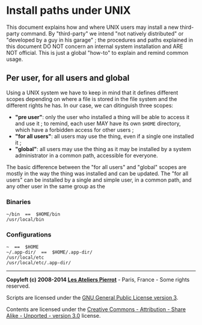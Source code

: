Install paths under UNIX
========================

This document explains how and where UNIX users may install a new third-party command. By
"third-party" we intend "not natively distributed" or "developed by a guy in his garage" ;
the procedures and paths explained in this document DO NOT concern an internal system installation
and ARE NOT official. This is just a global "how-to" to explain and remind common usage.


Per user, for all users and global
----------------------------------

Using a UNIX system we have to keep in mind that it defines different scopes depending
on where a file is stored in the file system and the different rights he has. In our case,
we can ditinguish three scopes:

-   **"pre user"**: only the user who installed a thing will be able to access it and use
    it ; to remind, each user MAY have its own `$HOME` directory, which have a forbidden 
    access for other users ;
-   **"for all users"**: all users may use the thing, even if a single one installed it ;
-   **"global"**: all users may use the thing as it may be installed by a system administrator
    in a common path, accessible for everyone.

The basic difference between the "for all users" and "global" scopes are mostly in the way
the thing was installed and can be updated. The "for all users" can be installed by a single
and simple user, in a common path, and any other user in the same group as the 


### Binaries

    ~/bin  ==  $HOME/bin
    /usr/local/bin

### Configurations

    ~  ==  $HOME
    ~/.app-dir/  ==  $HOME/.app-dir/
    /usr/local/etc
    /usr/local/etc/.app-dir/


----
**Copyleft (c) 2008-2014 [Les Ateliers Pierrot](http://www.ateliers-pierrot.fr/)** - Paris, France - Some rights reserved.

Scripts are licensed under the [GNU General Public License version 3](http://www.gnu.org/licenses/gpl.html).

Contents are licensed under the [Creative Commons - Attribution - Share Alike - Unported - version 3.0](http://creativecommons.org/licenses/by-sa/3.0/) license.
